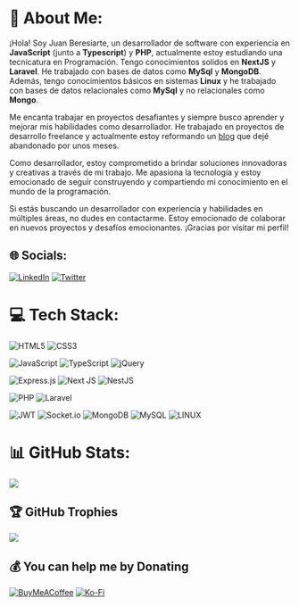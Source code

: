 # 💫 About Me:

¡Hola! Soy Juan Beresiarte, un desarrollador de software con experiencia en **JavaScript** (junto a **Typescript**) y **PHP**, actualmente estoy estudiando una tecnicatura en Programación. Tengo conocimientos solidos en **NextJS** y **Laravel**. He trabajado con bases de datos como **MySql** y **MongoDB**. Además, tengo conocimientos básicos en sistemas **Linux** y he trabajado con bases de datos relacionales como **MySql** y no relacionales como **Mongo**.

Me encanta trabajar en proyectos desafiantes y siempre busco aprender y mejorar mis habilidades como desarrollador. He trabajado en proyectos de desarrollo freelance y actualmente estoy reformando un [blog](https://www.beresiarte.blog) que dejé abandonado por unos meses.

Como desarrollador, estoy comprometido a brindar soluciones innovadoras y creativas a través de mi trabajo. Me apasiona la tecnología y estoy emocionado de seguir construyendo y compartiendo mi conocimiento en el mundo de la programación.

Si estás buscando un desarrollador con experiencia y habilidades en múltiples áreas, no dudes en contactarme. Estoy emocionado de colaborar en nuevos proyectos y desafíos emocionantes. ¡Gracias por visitar mi perfil!

## 🌐 Socials:
[![LinkedIn](https://img.shields.io/badge/LinkedIn-%230077B5.svg?logo=linkedin&logoColor=white)](https://linkedin.com/in/juanberesiarte) [![Twitter](https://img.shields.io/badge/Twitter-%231DA1F2.svg?logo=Twitter&logoColor=white)](https://twitter.com/beresiartejuan) 

# 💻 Tech Stack:


![HTML5](https://img.shields.io/badge/html5-%23E34F26.svg?style=for-the-badge&logo=html5&logoColor=white) ![CSS3](https://img.shields.io/badge/css3-%231572B6.svg?style=for-the-badge&logo=css3&logoColor=white)

![JavaScript](https://img.shields.io/badge/javascript-%23323330.svg?style=for-the-badge&logo=javascript&logoColor=%23F7DF1E) ![TypeScript](https://img.shields.io/badge/typescript-%23007ACC.svg?style=for-the-badge&logo=typescript&logoColor=white) ![jQuery](https://img.shields.io/badge/jquery-%230769AD.svg?style=for-the-badge&logo=jquery&logoColor=white)

![Express.js](https://img.shields.io/badge/express.js-%23404d59.svg?style=for-the-badge&logo=express&logoColor=%2361DAFB) ![Next JS](https://img.shields.io/badge/Next-black?style=for-the-badge&logo=next.js&logoColor=white) ![NestJS](https://img.shields.io/badge/nestjs-%23E0234E.svg?style=for-the-badge&logo=nestjs&logoColor=white)

![PHP](https://img.shields.io/badge/php-%23777BB4.svg?style=for-the-badge&logo=php&logoColor=white) ![Laravel](https://img.shields.io/badge/laravel-%23FF2D20.svg?style=for-the-badge&logo=laravel&logoColor=white)

![JWT](https://img.shields.io/badge/JWT-black?style=for-the-badge&logo=JSON%20web%20tokens) ![Socket.io](https://img.shields.io/badge/Socket.io-black?style=for-the-badge&logo=socket.io&badgeColor=010101) ![MongoDB](https://img.shields.io/badge/MongoDB-%234ea94b.svg?style=for-the-badge&logo=mongodb&logoColor=white) ![MySQL](https://img.shields.io/badge/mysql-%2300f.svg?style=for-the-badge&logo=mysql&logoColor=white) ![LINUX](https://img.shields.io/badge/Linux-FCC624?style=for-the-badge&logo=linux&logoColor=black)

# 📊 GitHub Stats:
![](https://github-readme-stats.vercel.app/api/top-langs/?username=beresiartejuan&theme=dracula&hide_border=true&include_all_commits=true&count_private=true&layout=compact)

## 🏆 GitHub Trophies
![](https://github-profile-trophy.vercel.app/?username=beresiartejuan&theme=radical&no-frame=true&no-bg=false&margin-w=4)

  ## 💰 You can help me by Donating
  [![BuyMeACoffee](https://img.shields.io/badge/Buy%20Me%20a%20Coffee-ffdd00?style=for-the-badge&logo=buy-me-a-coffee&logoColor=black)](https://buymeacoffee.com/beresiarte) [![Ko-Fi](https://img.shields.io/badge/Ko--fi-F16061?style=for-the-badge&logo=ko-fi&logoColor=white)](https://ko-fi.com/beresiarte) 

  
<!-- Proudly created with GPRM ( https://gprm.itsvg.in ) -->

